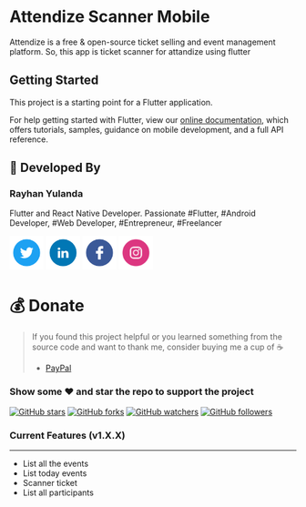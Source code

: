 # Attendize Scanner Mobile
Attendize is a free & open-source ticket selling and event management platform. So, this app is ticket scanner for attandize using flutter


## Getting Started

This project is a starting point for a Flutter application.

For help getting started with Flutter, view our
[online documentation](https://flutter.dev/docs), which offers tutorials,
samples, guidance on mobile development, and a full API reference.

## 👨 Developed By

### Rayhan Yulanda

Flutter and React Native Developer. Passionate #Flutter, #Android Developer, #Web Developer, #Entrepreneur, #Freelancer

<a href="https://twitter.com/rayhanyulanda"><img src="https://github.com/aritraroy/social-icons/blob/master/twitter-icon.png?raw=true" width="60"></a>
<a href="https://linkedin.com/in/rayhan-yulanda"><img src="https://github.com/aritraroy/social-icons/blob/master/linkedin-icon.png?raw=true" width="60"></a>
<a href="https://facebook.com/rayhanyulanda"><img src="https://github.com/aritraroy/social-icons/blob/master/facebook-icon.png?raw=true" width="60"></a>
<a href="https://instagram.com/rayhanyulanda"><img src="https://github.com/aritraroy/social-icons/blob/master/instagram-icon.png?raw=true" width="60"></a>

# 💰 Donate

> If you found this project helpful or you learned something from the source code and want to thank me, consider buying me a cup of :coffee:
>
> - [PayPal](https://www.paypal.me/RayhanYulanda/)

### Show some :heart: and star the repo to support the project

[![GitHub stars](https://img.shields.io/github/stars/rayhanyulanda/Attendize-Scanner-Mobile.svg?style=social&label=Star)](https://github.com/rayhanyulanda/Attendize-Scanner-Mobile) [![GitHub forks](https://img.shields.io/github/forks/rayhanyulanda/Attendize-Scanner-Mobile.svg?style=social&label=Fork)](https://github.com/rayhanyulanda/Attendize-Scanner-Mobile) [![GitHub watchers](https://img.shields.io/github/watchers/rayhanyulanda/Attendize-Scanner-Mobile.svg?style=social&label=Watch)](https://github.com/rayhanyulanda/Attendize-Scanner-Mobile) [![GitHub followers](https://img.shields.io/github/followers/rayhanyulanda.svg?style=social&label=Follow)](https://github.com/rayhanyulanda/Attendize-Scanner-Mobile)

### Current Features (v1.X.X)
---
 - List all the events
 - List today events
 - Scanner ticket
 - List all participants
